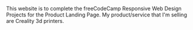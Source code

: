 This website is to complete the freeCodeCamp Responsive Web Design Projects for the Product Landing Page.  My product/service that I'm selling are Creality 3d printers.
